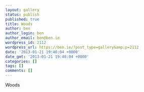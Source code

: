 ```yaml
---
layout: gallery
status: publish
published: true
title: Woods
author: ben
author_login: ben
author_email: ben@ben.ie
wordpress_id: 2112
wordpress_url: https://ben.ie/?post_type=gallery&amp;p=2112
date: '2013-01-21 19:40:04 +0000'
date_gmt: '2013-01-21 19:40:04 +0000'
categories: []
tags: []
comments: []
---
```

<p>Woods</p>
